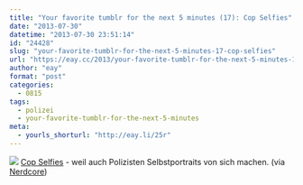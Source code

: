 ```yaml
---
title: "Your favorite tumblr for the next 5 minutes (17): Cop Selfies"
date: "2013-07-30"
datetime: "2013-07-30 23:51:14"
id: "24428"
slug: "your-favorite-tumblr-for-the-next-5-minutes-17-cop-selfies"
url: "https://eay.cc/2013/your-favorite-tumblr-for-the-next-5-minutes-17-cop-selfies/"
author: "eay"
format: "post"
categories:
  - 0815
tags:
  - polizei
  - your-favorite-tumblr-for-the-next-5-minutes
meta:
  - yourls_shorturl: "http://eay.li/25r"
---
```


![](https://eay.cc/uploads/2013/copselfies.jpg) [Cop Selfies](http://copselfies.tumblr.com/) - weil auch Polizisten Selbstportraits von sich machen. (via [Nerdcore](http://www.crackajack.de/2013/07/30/cop-selfies/))
